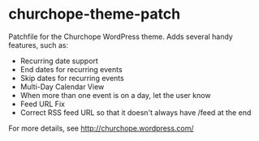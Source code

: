 churchope-theme-patch
=====================

Patchfile for the Churchope WordPress theme.  Adds several handy features, such as:
* Recurring date support
 * End dates for recurring events
 * Skip dates for recurring events
* Multi-Day Calendar View
 * When more than one event is on a day, let the user know
* Feed URL Fix
 * Correct RSS feed URL so that it doesn't always have /feed at the end

For more details, see http://churchope.wordpress.com/


